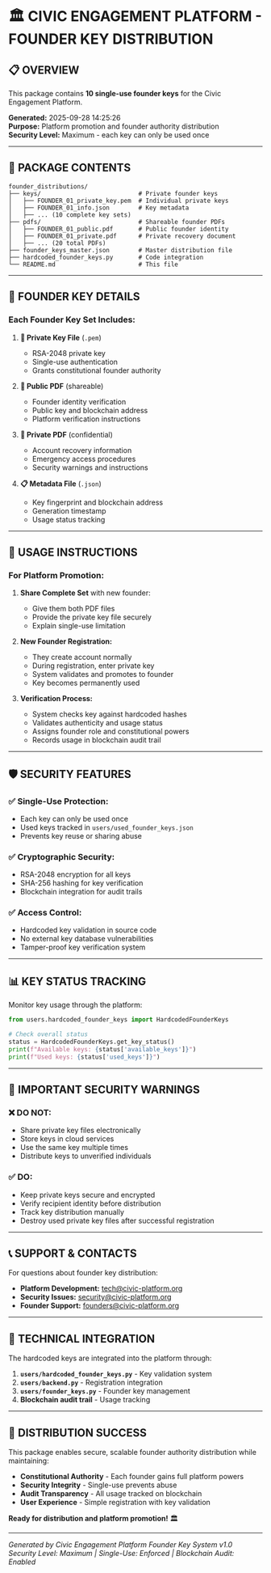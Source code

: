 # 🏛️ CIVIC ENGAGEMENT PLATFORM - FOUNDER KEY DISTRIBUTION

## 📋 OVERVIEW

This package contains **10 single-use founder keys** for the Civic Engagement Platform.

**Generated:** 2025-09-28 14:25:26  
**Purpose:** Platform promotion and founder authority distribution  
**Security Level:** Maximum - each key can only be used once  

---

## 📁 PACKAGE CONTENTS

```
founder_distributions/
├── keys/                           # Private founder keys
│   ├── FOUNDER_01_private_key.pem  # Individual private keys
│   ├── FOUNDER_01_info.json        # Key metadata
│   ├── ... (10 complete key sets)
├── pdfs/                           # Shareable founder PDFs
│   ├── FOUNDER_01_public.pdf       # Public founder identity
│   ├── FOUNDER_01_private.pdf      # Private recovery document
│   ├── ... (20 total PDFs)
├── founder_keys_master.json        # Master distribution file
├── hardcoded_founder_keys.py       # Code integration
└── README.md                       # This file
```

---

## 🔐 FOUNDER KEY DETAILS

### Each Founder Key Set Includes:

1. **🔑 Private Key File** (`.pem`)
   - RSA-2048 private key
   - Single-use authentication
   - Grants constitutional founder authority

2. **📄 Public PDF** (shareable)
   - Founder identity verification
   - Public key and blockchain address
   - Platform verification instructions

3. **📄 Private PDF** (confidential)
   - Account recovery information
   - Emergency access procedures
   - Security warnings and instructions

4. **📋 Metadata File** (`.json`)
   - Key fingerprint and blockchain address
   - Generation timestamp
   - Usage status tracking

---

## 🎯 USAGE INSTRUCTIONS

### For Platform Promotion:

1. **Share Complete Set** with new founder:
   - Give them both PDF files
   - Provide the private key file securely
   - Explain single-use limitation

2. **New Founder Registration:**
   - They create account normally
   - During registration, enter private key
   - System validates and promotes to founder
   - Key becomes permanently used

3. **Verification Process:**
   - System checks key against hardcoded hashes
   - Validates authenticity and usage status
   - Assigns founder role and constitutional powers
   - Records usage in blockchain audit trail

---

## 🛡️ SECURITY FEATURES

### ✅ **Single-Use Protection:**
- Each key can only be used once
- Used keys tracked in `users/used_founder_keys.json`
- Prevents key reuse or sharing abuse

### ✅ **Cryptographic Security:**
- RSA-2048 encryption for all keys
- SHA-256 hashing for key verification
- Blockchain integration for audit trails

### ✅ **Access Control:**
- Hardcoded key validation in source code
- No external key database vulnerabilities
- Tamper-proof key verification system

---

## 📊 KEY STATUS TRACKING

Monitor key usage through the platform:

```python
from users.hardcoded_founder_keys import HardcodedFounderKeys

# Check overall status
status = HardcodedFounderKeys.get_key_status()
print(f"Available keys: {status['available_keys']}")
print(f"Used keys: {status['used_keys']}")
```

---

## 🚨 IMPORTANT SECURITY WARNINGS

### ❌ **DO NOT:**
- Share private key files electronically
- Store keys in cloud services
- Use the same key multiple times
- Distribute keys to unverified individuals

### ✅ **DO:**
- Keep private keys secure and encrypted
- Verify recipient identity before distribution
- Track key distribution manually
- Destroy used private key files after successful registration

---

## 📞 SUPPORT & CONTACTS

For questions about founder key distribution:

- **Platform Development:** tech@civic-platform.org
- **Security Issues:** security@civic-platform.org  
- **Founder Support:** founders@civic-platform.org

---

## 🔧 TECHNICAL INTEGRATION

The hardcoded keys are integrated into the platform through:

1. **`users/hardcoded_founder_keys.py`** - Key validation system
2. **`users/backend.py`** - Registration integration
3. **`users/founder_keys.py`** - Founder key management
4. **Blockchain audit trail** - Usage tracking

---

## 🎉 DISTRIBUTION SUCCESS

This package enables secure, scalable founder authority distribution while maintaining:

- **Constitutional Authority** - Each founder gains full platform powers
- **Security Integrity** - Single-use prevents abuse
- **Audit Transparency** - All usage tracked on blockchain
- **User Experience** - Simple registration with key validation

**Ready for distribution and platform promotion!** 🏛️

---

*Generated by Civic Engagement Platform Founder Key System v1.0*  
*Security Level: Maximum | Single-Use: Enforced | Blockchain Audit: Enabled*
